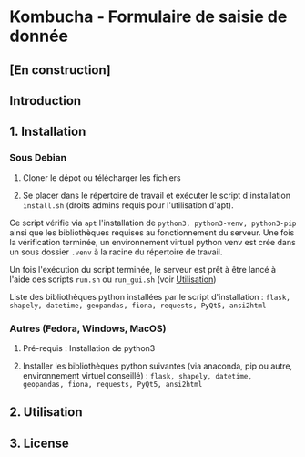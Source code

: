# Kombucha - Formulaire de saisie de donnée
## [En construction]
## Introduction
## 1. Installation
### Sous Debian
1. Cloner le dépot ou télécharger les fichiers

2. Se placer dans le répertoire de travail et exécuter le script d'installation `install.sh` (droits admins requis pour l'utilisation d'apt).

Ce script vérifie via `apt` l'installation de `python3, python3-venv, python3-pip` ainsi que les bibliothèques requises au fonctionnement du serveur. Une fois la vérification terminée, un environnement virtuel python venv est crée dans un sous dossier `.venv` à la racine du répertoire de travail. 

Un fois l'exécution du script terminée, le serveur est prêt à être lancé à l'aide des scripts `run.sh` ou `run_gui.sh` (voir [Utilisation](#2-utilisation))

Liste des bibliothèques python installées par le script d'installation : `flask, shapely, datetime, geopandas, fiona, requests, PyQt5, ansi2html`

### Autres (Fedora, Windows, MacOS)

1. Pré-requis : Installation de python3

2. Installer les bibliothèques python suivantes (via anaconda, pip ou autre, environnement virtuel conseillé) : `flask, shapely, datetime, geopandas, fiona, requests, PyQt5, ansi2html`

## 2. Utilisation



## 3. License
